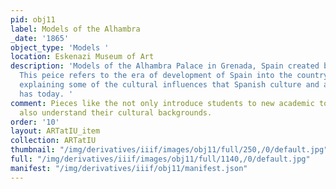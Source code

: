 ```yaml
---
pid: obj11
label: Models of the Alhambra
_date: '1865'
object_type: 'Models '
location: Eskenazi Museum of Art
description: 'Models of the Alhambra Palace in Grenada, Spain created by Rafael Contreras.
  This peice refers to the era of development of Spain into the country it is today,
  explaining some of the cultural influences that Spanish culture and archetecture
  has today. '
comment: Pieces like the not only introduce students to new academic topics, but can
  also understand their cultural backgrounds.
order: '10'
layout: ARTatIU_item
collection: ARTatIU
thumbnail: "/img/derivatives/iiif/images/obj11/full/250,/0/default.jpg"
full: "/img/derivatives/iiif/images/obj11/full/1140,/0/default.jpg"
manifest: "/img/derivatives/iiif/obj11/manifest.json"
---
```

